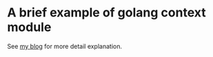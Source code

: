 # A brief example of golang context module


See [my blog](https://colorfullife.ml/pages/diary/erics-daily-life/golang-programing-journey-day13rf1-context/) for more detail explanation.